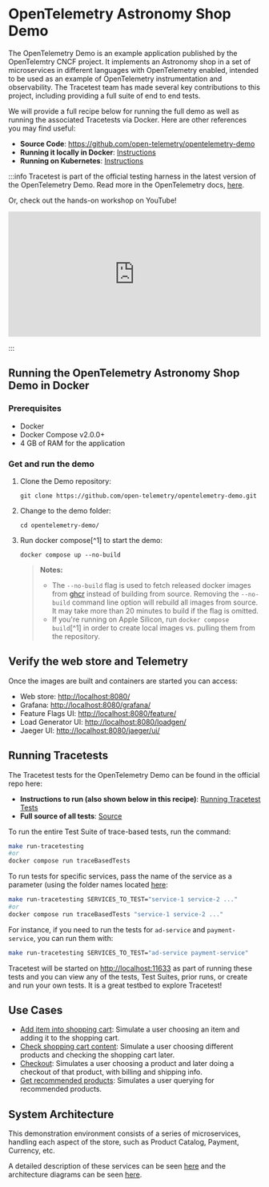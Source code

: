 # OpenTelemetry Astronomy Shop Demo

The OpenTelemetry Demo is an example application published by the OpenTelemtry CNCF project. It implements an Astronomy shop in a set of microservices in different languages with OpenTelemetry enabled, intended to be used as an example of OpenTelemetry instrumentation and observability. The Tracetest team has made several key contributions to this project, including providing a full suite of end to end tests.

We will provide a full recipe below for running the full demo as well as running the associated Tracetests via Docker. Here are other references you may find useful:

- **Source Code**: https://github.com/open-telemetry/opentelemetry-demo
- **Running it locally in Docker**: [Instructions](https://opentelemetry.io/docs/demo/docker-deployment/)
- **Running on Kubernetes**: [Instructions](https://opentelemetry.io/docs/demo/kubernetes-deployment/)

:::info
Tracetest is part of the official testing harness in the latest version of the OpenTelemetry Demo. Read more in the OpenTelemetry docs, [here](https://opentelemetry.io/docs/demo/tests/).

Or, check out the hands-on workshop on YouTube!

<iframe width="100%" height="250" src="https://www.youtube.com/embed/2MSDy3XHjtE?si=T0ItpwRyE7HbJu5V" title="YouTube video player" frameborder="0" allow="accelerometer; autoplay; clipboard-write; encrypted-media; gyroscope; picture-in-picture; web-share" allowfullscreen></iframe>

:::

## Running the OpenTelemetry Astronomy Shop Demo in Docker

### Prerequisites

- Docker
- Docker Compose v2.0.0+
- 4 GB of RAM for the application

### Get and run the demo

1. Clone the Demo repository:

    ```shell
    git clone https://github.com/open-telemetry/opentelemetry-demo.git
    ```

2. Change to the demo folder:

    ```shell
    cd opentelemetry-demo/
    ```

3. Run docker compose[^1] to start the demo:

    ```shell
    docker compose up --no-build
    ```

    > **Notes:**
    >
    > - The `--no-build` flag is used to fetch released docker images from
    >   [ghcr](https://ghcr.io/open-telemetry/demo) instead of building from
    >   source. Removing the `--no-build` command line option will rebuild all
    >   images from source. It may take more than 20 minutes to build if the
    >   flag is omitted.
    > - If you're running on Apple Silicon, run `docker compose build`[^1] in
    >   order to create local images vs. pulling them from the repository.

## Verify the web store and Telemetry

Once the images are built and containers are started you can access:

- Web store: <http://localhost:8080/>
- Grafana: <http://localhost:8080/grafana/>
- Feature Flags UI: <http://localhost:8080/feature/>
- Load Generator UI: <http://localhost:8080/loadgen/>
- Jaeger UI: <http://localhost:8080/jaeger/ui/>

## Running Tracetests

The Tracetest tests for the OpenTelemetry Demo can be found in the official repo here:

- **Instructions to run (also shown below in this recipe)**: [Running Tracetest Tests](https://github.com/open-telemetry/opentelemetry-demo/tree/main/test#testing-services-with-trace-based-tests)
- **Full source of all tests**: [Source](https://github.com/open-telemetry/opentelemetry-demo/tree/main/test/tracetesting)

To run the entire Test Suite of trace-based tests, run the command:

```sh
make run-tracetesting
#or
docker compose run traceBasedTests
```

To run tests for specific services, pass the name of the service as a
parameter (using the folder names located [here](https://github.com/open-telemetry/opentelemetry-demo/tree/main/test/tracetesting):

```sh
make run-tracetesting SERVICES_TO_TEST="service-1 service-2 ..."
#or
docker compose run traceBasedTests "service-1 service-2 ..."
```

For instance, if you need to run the tests for `ad-service` and
`payment-service`, you can run them with:

```sh
make run-tracetesting SERVICES_TO_TEST="ad-service payment-service"
```

Tracetest will be started on [http://localhost:11633](http://localhost:11633) as part of running these tests and you can view any of the tests, Test Suites, prior runs, or create and run your own tests. It is a great testbed to explore Tracetest!

## Use Cases

- [Add item into shopping cart](./use-cases/add-item-into-shopping-cart.md): Simulate a user choosing an item and adding it to the shopping cart.
- [Check shopping cart content](./use-cases/check-shopping-cart-contents.md): Simulate a user choosing different products and checking the shopping cart later. 
- [Checkout](./use-cases/checkout.md): Simulates a user choosing a product and later doing a checkout of that product, with billing and shipping info.
- [Get recommended products](./use-cases/get-recommended-products.md): Simulates a user querying for recommended products.

## System Architecture

This demonstration environment consists of a series of microservices, handling each aspect of the store, such as Product Catalog, Payment, Currency, etc.

A detailed description of these services can be seen [here](https://opentelemetry.io/docs/demo/services/)
and the architecture diagrams can be seen [here](https://opentelemetry.io/docs/demo/architecture/).
